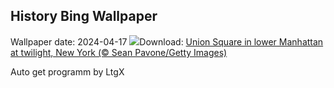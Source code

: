 ## History Bing Wallpaper
Wallpaper date: 2024-04-17
![](https://www.bing.com/th?id=OHR.UnionSquareNYC_EN-CA5985691917_UHD.jpg&w=1000)Download: [Union Square in lower Manhattan at twilight, New York (© Sean Pavone/Getty Images)](https://www.bing.com/th?id=OHR.UnionSquareNYC_EN-CA5985691917_UHD.jpg)

Auto get programm by LtgX
